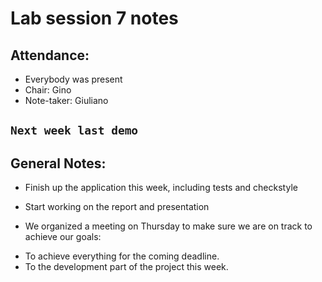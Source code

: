 # Lab session 7 notes

## Attendance:
* Everybody was present
* Chair: Gino
* Note-taker: Giuliano

## `Next week last demo`

## General Notes:
* Finish up the application this week, including tests and checkstyle

* Start working on the report and presentation

* We organized a meeting on Thursday to make sure we are on track to achieve our goals:
- To achieve everything for the coming deadline.
- To the development part of the project this week.
    